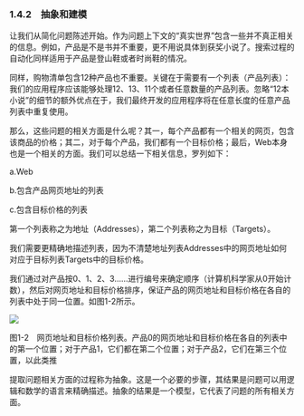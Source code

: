   

### 1.4.2　抽象和建模

让我们从简化问题陈述开始。作为问题上下文的“真实世界”包含一些并不真正相关的信息。例如，产品是不是书并不重要，更不用说具体到获奖小说了。搜索过程的自动化同样适用于产品是登山鞋或者时尚鞋的情况。

同样，购物清单包含12种产品也不重要。关键在于需要有一个列表（产品列表）：我们的应用程序应该能够处理12、13、11个或者任意数量的产品列表。忽略“12本小说”的细节的额外优点在于，我们最终开发的应用程序将在任意长度的任意产品列表中重复使用。

那么，这些问题的相关方面是什么呢？其一，每个产品都有一个相关的网页，包含该商品的价格；其二，对于每个产品，我们都有一个目标价格；最后，Web本身也是一个相关的方面。我们可以总结一下相关信息，罗列如下：

a.Web

b.包含产品网页地址的列表

c.包含目标价格的列表

第一个列表称之为地址（Addresses），第二个列表称之为目标（Targets）。

我们需要更精确地描述列表，因为不清楚地址列表Addresses中的网页地址如何对应于目标列表Targets中的目标价格。

我们通过对产品按0、1、2、3……进行编号来确定顺序（计算机科学家从0开始计数），然后对网页地址和目标价格排序，保证产品的网页地址和目标价格在各自的列表中处于同一位置。如图1-2所示。

![](0-Assets/Epubook/程序员编程语言经典合集（计算机科学丛书5册套装），javapython编程语言含经典教材龙书《编译原理》%20(Bruce%20Eckel%20%20Alfred%20V.%20Aho%20%20Monica%20S.%20Lam%20etc.)%20(Z-Library)/images/image07875.jpeg)

图1-2　网页地址和目标价格列表。产品0的网页地址和目标价格在各自的列表中的第一个位置；对于产品1，它们都在第二个位置；对于产品2，它们在第三个位置，以此类推

提取问题相关方面的过程称为抽象。这是一个必要的步骤，其结果是问题可以用逻辑和数学的语言来精确描述。抽象的结果是一个模型，它代表了问题的所有相关方面。